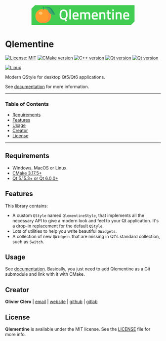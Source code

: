 <div align="center" style="margin: 3em 0;">
  <a href="https://oclero.github.io/qlementine">
	  <img height="64px" src="branding/logo.svg">
  </a>
</div>

# Qlementine

[![License: MIT](https://img.shields.io/badge/license-MIT-green)](https://mit-license.org/)
[![CMake version](https://img.shields.io/badge/CMake-3.17.5+-064F8C?logo=cmake)](https://www.qt.io)
[![C++ version](https://img.shields.io/badge/C++-17-00599C?logo=++)](https://www.qt.io)
[![Qt version](https://img.shields.io/badge/Qt-5.15.3+-41CD52?logo=qt)](https://www.qt.io)
[![Qt version](https://img.shields.io/badge/Qt-6.0.0+-41CD52?logo=qt)](https://www.qt.io)

[![Linux](https://github.com/oclero/qlementine/actions/workflows/linux.yml/badge.svg)](https://github.com/oclero/qlementine/actions/workflows/linux.yml)

Modern QStyle for desktop Qt5/Qt6 applications.

See [documentation](https://oclero.github.io/qlementine) for more information.

---

### Table of Contents

- [Requirements](#requirements)
- [Features](#features)
- [Usage](#usage)
- [Creator](#creator)
- [License](#license)

---

## Requirements

- Windows, MacOS or Linux.
- [CMake 3.17.5+](https://cmake.org/download)
- [Qt 5.15.3+ or Qt 6.0.0+](https://www.qt.io/download-qt-installer)

## Features

This library contains:

- A custom `QStyle` named `QlementineStyle`, that implements all the necessary API to give a modern look and feel to your Qt application. It's a drop-in replacement for the default `QStyle`.
- Lots of utilities to help you write beautiful `QWidgets`.
- A collection of new `QWidgets` that are missing in Qt's standard collection, such as `Switch`.

## Usage

See [documentation](docs/usage.md). Basically, you just need to add Qlementine as a Git submodule and link with it with CMake.

## Creator

**Olivier Cléro** | [email](mailto:oclero@pm.me) | [website](https://www.olivierclero.com) | [github](https://www.github.com/oclero) | [gitlab](https://www.gitlab.com/oclero)

## License

**Qlementine** is available under the MIT license. See the [LICENSE](LICENSE) file for more info.
